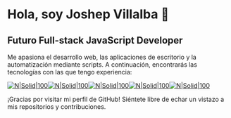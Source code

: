 # Hola, soy Joshep Villalba 👋
## Futuro Full-stack JavaScript Developer

Me apasiona el desarrollo web, las aplicaciones de escritorio y la automatización mediante scripts. A continuación, encontrarás las tecnologías con las que tengo experiencia:

[![N|Solid|100](https://cdn.icon-icons.com/icons2/2699/PNG/96/python_vertical_logo_icon_168039.png)](https://www.python.org/)[![N|Solid|100](https://cdn.icon-icons.com/icons2/2415/PNG/96/html_original_wordmark_logo_icon_146478.png)](https://developer.mozilla.org/es/docs/Web/HTML)[![N|Solid|100](https://cdn.icon-icons.com/icons2/2415/PNG/96/css_original_wordmark_logo_icon_146576.png)](https://developer.mozilla.org/es/docs/Web/CSS)[![N|Solid|100](https://cdn.icon-icons.com/icons2/2415/PNG/96/javascript_original_logo_icon_146455.png)](https://developer.mozilla.org/es/docs/Web/JavaScript)[![N|Solid|100](https://cdn.icon-icons.com/icons2/2107/PNG/96/file_type_node_icon_130301.png)](https://nodejs.org/en/)

¡Gracias por visitar mi perfil de GitHub! Siéntete libre de echar un vistazo a mis repositorios y contribuciones.

<!---
joshepvillalba/joshepvillalba is a ✨ special ✨ repository because its `README.md` (this file) appears on your GitHub profile.
You can click the Preview link to take a look at your changes.
--->
